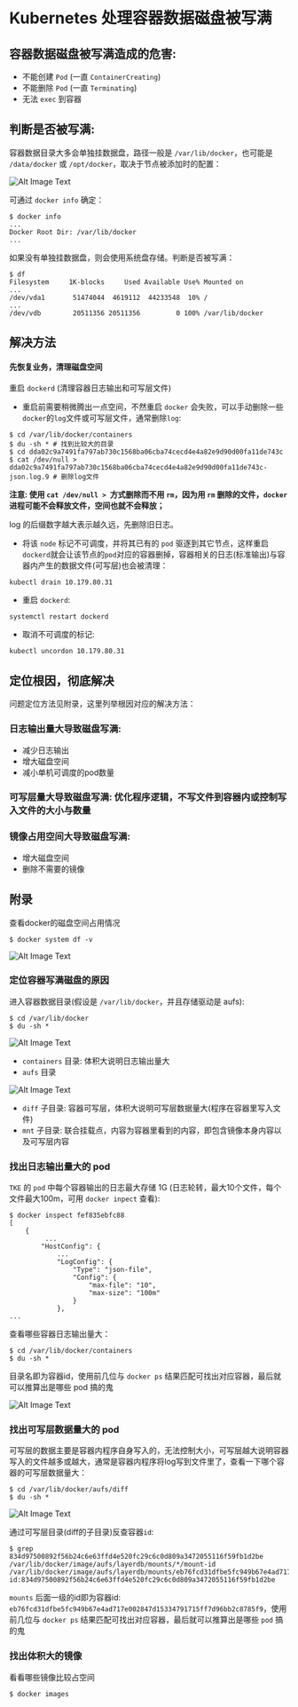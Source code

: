# Kubernetes 处理容器数据磁盘被写满

## 容器数据磁盘被写满造成的危害: 

- 不能创建 `Pod` (一直 `ContainerCreating`)
- 不能删除 `Pod` (一直 `Terminating`) 
- 无法 `exec` 到容器

## 判断是否被写满:

容器数据目录大多会单独挂数据盘，路径一般是 `/var/lib/docker`，也可能是 `/data/docker` 或 `/opt/docker`，取决于节点被添加时的配置：

![Alt Image Text](images/adv/sk4_1.png "Body image")

可通过 `docker info` 确定：

```
$ docker info
...
Docker Root Dir: /var/lib/docker
...
```
如果没有单独挂数据盘，则会使用系统盘存储。判断是否被写满：


```
$ df
Filesystem     1K-blocks     Used Available Use% Mounted on
...
/dev/vda1       51474044  4619112  44233548  10% /
...
/dev/vdb        20511356 20511356         0 100% /var/lib/docker
```

## 解决方法

#### 先恢复业务，清理磁盘空间

重启 `dockerd` (清理容器日志输出和可写层文件)

* 重启前需要稍微腾出一点空间，不然重启 `docker` 会失败，可以手动删除一些`docker`的`log`文件或可写层文件，通常删除`log`:

```
$ cd /var/lib/docker/containers
$ du -sh * # 找到比较大的目录
$ cd dda02c9a7491fa797ab730c1568ba06cba74cecd4e4a82e9d90d00fa11de743c
$ cat /dev/null > dda02c9a7491fa797ab730c1568ba06cba74cecd4e4a82e9d90d00fa11de743c-json.log.9 # 删除log文件
```

**注意: 使用 `cat /dev/null > `方式删除而不用 `rm`，因为用 `rm` 删除的文件，`docker` 进程可能不会释放文件，空间也就不会释放；**

log 的后缀数字越大表示越久远，先删除旧日志。

* 将该 `node` 标记不可调度，并将其已有的 `pod` 驱逐到其它节点，这样重启`dockerd`就会让该节点的`pod`对应的容器删掉，容器相关的日志(标准输出)与容器内产生的数据文件(可写层)也会被清理：

```
kubectl drain 10.179.80.31
```

* 重启 `dockerd`:

```
systemctl restart dockerd
```

* 取消不可调度的标记:

```
kubectl uncordon 10.179.80.31
```


## 定位根因，彻底解决

问题定位方法见附录，这里列举根因对应的解决方法：

### 日志输出量大导致磁盘写满:

* 减少日志输出
* 增大磁盘空间
* 减小单机可调度的pod数量

### 可写层量大导致磁盘写满: 优化程序逻辑，不写文件到容器内或控制写入文件的大小与数量

### 镜像占用空间大导致磁盘写满:

* 增大磁盘空间
* 删除不需要的镜像


## 附录

查看docker的磁盘空间占用情况

```
$ docker system df -v
```

![Alt Image Text](images/adv/sk4_2.png "Body image")

### 定位容器写满磁盘的原因

进入容器数据目录(假设是 `/var/lib/docker`，并且存储驱动是 aufs):

```
$ cd /var/lib/docker
$ du -sh *
```
![Alt Image Text](images/adv/sk4_3.png "Body image")

* `containers` 目录: 体积大说明日志输出量大
* `aufs` 目录

![Alt Image Text](images/adv/sk4_4.png "Body image")

- `diff` 子目录: 容器可写层，体积大说明可写层数据量大(程序在容器里写入文件) 
- `mnt` 子目录: 联合挂载点，内容为容器里看到的内容，即包含镜像本身内容以及可写层内容

### 找出日志输出量大的 pod

`TKE` 的 `pod` 中每个容器输出的日志最大存储 1G (日志轮转，最大10个文件，每个文件最大100m，可用 `docker inpect` 查看):

```
$ docker inspect fef835ebfc88
[
    {
         ...
        "HostConfig": {
            ...
            "LogConfig": {
                "Type": "json-file",
                "Config": {
                    "max-file": "10",
                    "max-size": "100m"
                }
            },
...
```

查看哪些容器日志输出量大：

```
$ cd /var/lib/docker/containers
$ du -sh *
```


目录名即为容器id，使用前几位与 `docker ps` 结果匹配可找出对应容器，最后就可以推算出是哪些 pod 搞的鬼

![Alt Image Text](images/adv/sk4_5.png "Body image")


### 找出可写层数据量大的 pod

可写层的数据主要是容器内程序自身写入的，无法控制大小，可写层越大说明容器写入的文件越多或越大，通常是容器内程序将log写到文件里了，查看一下哪个容器的可写层数据量大：

```
$ cd /var/lib/docker/aufs/diff
$ du -sh *
```
![Alt Image Text](images/adv/sk4_6.png "Body image")

通过可写层目录(diff的子目录)反查容器`id`:

```
$ grep 834d97500892f56b24c6e63ffd4e520fc29c6c0d809a3472055116f59fb1d2be /var/lib/docker/image/aufs/layerdb/mounts/*/mount-id
/var/lib/docker/image/aufs/layerdb/mounts/eb76fcd31dfbe5fc949b67e4ad717e002847d15334791715ff7d96bb2c8785f9/mount-id:834d97500892f56b24c6e63ffd4e520fc29c6c0d809a3472055116f59fb1d2be
```
`mounts` 后面一级的id即为容器id: `eb76fcd31dfbe5fc949b67e4ad717e002847d15334791715ff7d96bb2c8785f9`，使用前几位与 `docker ps` 结果匹配可找出对应容器，最后就可以推算出是哪些 `pod` 搞的鬼

### 找出体积大的镜像

看看哪些镜像比较占空间

```
$ docker images
```








